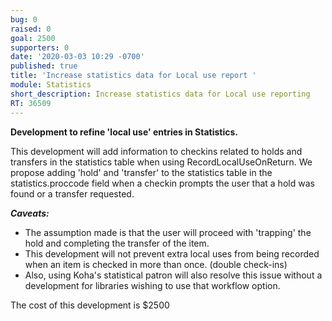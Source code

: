 ```yaml
---
bug: 0
raised: 0
goal: 2500
supporters: 0
date: '2020-03-03 10:29 -0700'
published: true
title: 'Increase statistics data for Local use report '
module: Statistics
short_description: Increase statistics data for Local use reporting
RT: 36509
---
```

**Development to refine 'local use' entries in Statistics.**

This development will add information to checkins related to holds and transfers in the statistics table when using RecordLocalUseOnReturn.  We propose adding 'hold' and 'transfer' to the statistics table in the statistics.proccode field when a checkin prompts the user that a hold was found or a transfer requested.  

_**Caveats:**_
- The assumption made is that the user will proceed with 'trapping' the hold and completing the transfer of the item.
- This development will not prevent extra local uses from being recorded when an item is checked in more than once.  (double check-ins) 
- Also, using Koha's statistical patron will also resolve this issue without a development for libraries wishing to use that workflow option.


The cost of this development is $2500